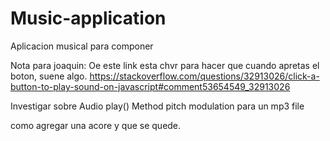# Music-application
Aplicacion musical para componer

Nota para joaquin: Oe este link esta chvr para hacer que cuando apretas el boton, suene algo.
https://stackoverflow.com/questions/32913026/click-a-button-to-play-sound-on-javascript#comment53654549_32913026

Investigar sobre
Audio play() Method
pitch modulation para un mp3 file

como agregar una acore y que se quede. 
